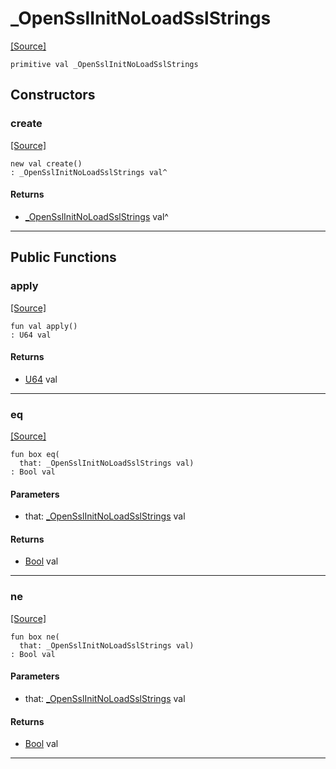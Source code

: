 # _OpenSslInitNoLoadSslStrings
<span class="source-link">[[Source]](src/net-ssl/_ssl_init.md#L11)</span>
```pony
primitive val _OpenSslInitNoLoadSslStrings
```

## Constructors

### create
<span class="source-link">[[Source]](src/net-ssl/_ssl_init.md#L11)</span>


```pony
new val create()
: _OpenSslInitNoLoadSslStrings val^
```

#### Returns

* [_OpenSslInitNoLoadSslStrings](net-ssl-_OpenSslInitNoLoadSslStrings.md) val^

---

## Public Functions

### apply
<span class="source-link">[[Source]](src/net-ssl/_ssl_init.md#L11)</span>


```pony
fun val apply()
: U64 val
```

#### Returns

* [U64](builtin-U64.md) val

---

### eq
<span class="source-link">[[Source]](src/net-ssl/_ssl_init.md#L11)</span>


```pony
fun box eq(
  that: _OpenSslInitNoLoadSslStrings val)
: Bool val
```
#### Parameters

*   that: [_OpenSslInitNoLoadSslStrings](net-ssl-_OpenSslInitNoLoadSslStrings.md) val

#### Returns

* [Bool](builtin-Bool.md) val

---

### ne
<span class="source-link">[[Source]](src/net-ssl/_ssl_init.md#L11)</span>


```pony
fun box ne(
  that: _OpenSslInitNoLoadSslStrings val)
: Bool val
```
#### Parameters

*   that: [_OpenSslInitNoLoadSslStrings](net-ssl-_OpenSslInitNoLoadSslStrings.md) val

#### Returns

* [Bool](builtin-Bool.md) val

---

